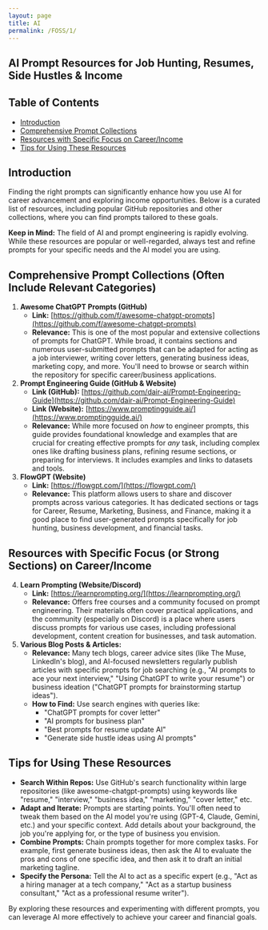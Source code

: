 ```yaml
---
layout: page
title: AI
permalink: /FOSS/1/
---
```

## AI Prompt Resources for Job Hunting, Resumes, Side Hustles & Income

## Table of Contents
- [Introduction](#introduction)
- [Comprehensive Prompt Collections](#comprehensive-prompt-collections-often-include-relevant-categories)
- [Resources with Specific Focus on Career/Income](#resources-with-specific-focus-or-strong-sections-on-careerincome)
- [Tips for Using These Resources](#tips-for-using-these-resources)

## Introduction

Finding the right prompts can significantly enhance how you use AI for career advancement and exploring income opportunities. Below is a curated list of resources, including popular GitHub repositories and other collections, where you can find prompts tailored to these goals.

**Keep in Mind:** The field of AI and prompt engineering is rapidly evolving. While these resources are popular or well-regarded, always test and refine prompts for your specific needs and the AI model you are using.

## Comprehensive Prompt Collections (Often Include Relevant Categories)

1. **Awesome ChatGPT Prompts (GitHub)**  
   * **Link:** [https://github.com/f/awesome-chatgpt-prompts](https://github.com/f/awesome-chatgpt-prompts)  
   * **Relevance:** This is one of the most popular and extensive collections of prompts for ChatGPT. While broad, it contains sections and numerous user-submitted prompts that can be adapted for acting as a job interviewer, writing cover letters, generating business ideas, marketing copy, and more. You'll need to browse or search within the repository for specific career/business applications.  
2. **Prompt Engineering Guide (GitHub & Website)**  
   * **Link (GitHub):** [https://github.com/dair-ai/Prompt-Engineering-Guide](https://github.com/dair-ai/Prompt-Engineering-Guide)  
   * **Link (Website):** [https://www.promptingguide.ai/](https://www.promptingguide.ai/)  
   * **Relevance:** While more focused on *how* to engineer prompts, this guide provides foundational knowledge and examples that are crucial for creating effective prompts for *any* task, including complex ones like drafting business plans, refining resume sections, or preparing for interviews. It includes examples and links to datasets and tools.  
3. **FlowGPT (Website)**  
   * **Link:** [https://flowgpt.com/](https://flowgpt.com/)  
   * **Relevance:** This platform allows users to share and discover prompts across various categories. It has dedicated sections or tags for Career, Resume, Marketing, Business, and Finance, making it a good place to find user-generated prompts specifically for job hunting, business development, and financial tasks.

## Resources with Specific Focus (or Strong Sections) on Career/Income

4. **Learn Prompting (Website/Discord)**  
   * **Link:** [https://learnprompting.org/](https://learnprompting.org/)  
   * **Relevance:** Offers free courses and a community focused on prompt engineering. Their materials often cover practical applications, and the community (especially on Discord) is a place where users discuss prompts for various use cases, including professional development, content creation for businesses, and task automation.  
5. **Various Blog Posts & Articles:**  
   * **Relevance:** Many tech blogs, career advice sites (like The Muse, LinkedIn's blog), and AI-focused newsletters regularly publish articles with specific prompts for job searching (e.g., "AI prompts to ace your next interview," "Using ChatGPT to write your resume") or business ideation ("ChatGPT prompts for brainstorming startup ideas").  
   * **How to Find:** Use search engines with queries like:  
     * "ChatGPT prompts for cover letter"  
     * "AI prompts for business plan"  
     * "Best prompts for resume update AI"  
     * "Generate side hustle ideas using AI prompts"

## Tips for Using These Resources

* **Search Within Repos:** Use GitHub's search functionality within large repositories (like awesome-chatgpt-prompts) using keywords like "resume," "interview," "business idea," "marketing," "cover letter," etc.  
* **Adapt and Iterate:** Prompts are starting points. You'll often need to tweak them based on the AI model you're using (GPT-4, Claude, Gemini, etc.) and your specific context. Add details about your background, the job you're applying for, or the type of business you envision.  
* **Combine Prompts:** Chain prompts together for more complex tasks. For example, first generate business ideas, then ask the AI to evaluate the pros and cons of one specific idea, and then ask it to draft an initial marketing tagline.  
* **Specify the Persona:** Tell the AI to act as a specific expert (e.g., "Act as a hiring manager at a tech company," "Act as a startup business consultant," "Act as a professional resume writer").

By exploring these resources and experimenting with different prompts, you can leverage AI more effectively to achieve your career and financial goals.
